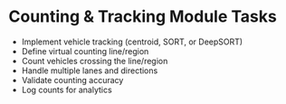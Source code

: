 # Counting & Tracking Module Tasks

- Implement vehicle tracking (centroid, SORT, or DeepSORT)
- Define virtual counting line/region
- Count vehicles crossing the line/region
- Handle multiple lanes and directions
- Validate counting accuracy
- Log counts for analytics
